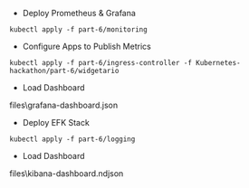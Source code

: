- Deploy Prometheus & Grafana

```
kubectl apply -f part-6/monitoring
```

- Configure Apps to Publish Metrics

```
kubectl apply -f part-6/ingress-controller -f Kubernetes-hackathon/part-6/widgetario
```


- Load Dashboard

files\grafana-dashboard.json

- Deploy EFK Stack


```
kubectl apply -f part-6/logging
```

- Load Dashboard

files\kibana-dashboard.ndjson
